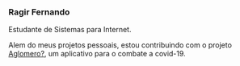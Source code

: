 
### Ragir Fernando 


Estudante de Sistemas para Internet.

Alem do meus projetos pessoais, estou contribuindo com o projeto [Aglomero?](https://ifto-palmas.github.io/aglomerou/), um aplicativo para o combate a covid-19. 
